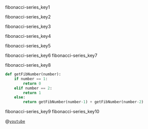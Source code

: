 fibonacci-series_key1


fibonacci-series_key2


fibonacci-series_key3


fibonacci-series_key4


fibonacci-series_key5


fibonacci-series_key6
fibonacci-series_key7


fibonacci-series_key8
```python
def getFibNumber(number):
    if number == 1:
        return 0
    elif number == 2:
        return 1
    else:
        return getFibNumber(number-1) + getFibNumber(number-2)
```
fibonacci-series_key9
fibonacci-series_key10


@[`youtube`](koFsRrJgioA)